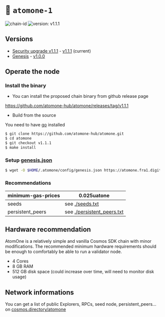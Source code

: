 # 🔗 `atomone-1`

![chain-id](https://img.shields.io/badge/chain%20id-atomone--1-blue?style=for-the-badge)
![version: v1.1.1](https://img.shields.io/badge/version-v1.1.1-green?style=for-the-badge)

## Versions

- [Security upgrade v1.1.1](./v1.1.1.md) - [v1.1.1](https://github.com/atomone-hub/atomone/releases/tag/v1.1.1) (current)
- [Genesis](./genesis.md) - [v1.0.0](https://github.com/atomone-hub/atomone/releases/tag/v1.0.0)

## Operate the node

### Install the binary

- You can install the proposed chain binary from github release page

https://github.com/atomone-hub/atomone/releases/tag/v1.1.1

- Build from the source

You need to have [go](https://go.dev/doc/install) installed

```sh
$ git clone https://github.com/atomone-hub/atomone.git
$ cd atomone
$ git checkout v1.1.1
$ make install
```

### Setup [genesis.json](https://atomone.fra1.digitaloceanspaces.com/genesis.json)

```bash
$ wget -O $HOME/.atomone/config/genesis.json https://atomone.fra1.digitaloceanspaces.com/genesis.json
```


### Recommendations

| minimum-gas-prices | 0.025uatone                                          |
|--------------------|------------------------------------------------------|
| seeds              | see [./seeds.txt](./seeds.txt)                       |
| persistent_peers   | see [./persistent_peers.txt](./persistent_peers.txt) |


## Hardware recommendation

AtomOne is a relatively simple and vanilla Cosmos SDK chain with minor modifications. The recommended minimum hardware requirements should be enough to comfortably be able to run a validator node.

- 4 Cores
- 8 GB RAM
- 512 GB disk space (could increase over time, will need to monitor disk usage)


## Network informations

You can get a list of public Explorers, RPCs, seed node, persistent_peers... on [cosmos.directory/atomone](https://cosmos.directory/atomone)
